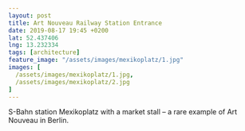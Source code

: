 ```yaml
---
layout: post
title: Art Nouveau Railway Station Entrance
date: 2019-08-17 19:45 +0200
lat: 52.437406
lng: 13.232334
tags: [architecture]
feature_image: "/assets/images/mexikoplatz/1.jpg"
images: [
  /assets/images/mexikoplatz/1.jpg,
  /assets/images/mexikoplatz/2.jpg
]
---
```


S-Bahn station Mexikoplatz with a market stall – a rare example of Art Nouveau in Berlin.
